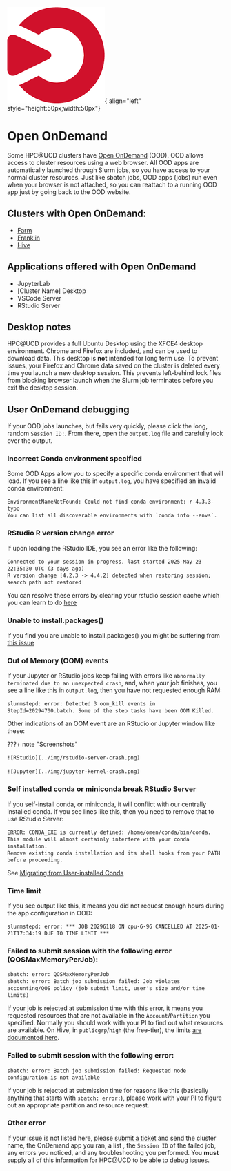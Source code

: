 ![Open OnDemand](../img/ondemand_logo.png){ align="left" style="height:50px;width:50px"}

# Open OnDemand

Some HPC@UCD clusters have [Open OnDemand](https://openondemand.org/) (OOD). OOD allows access to cluster resources
using a web browser. All OOD apps are automatically launched through Slurm jobs, so you have access to your normal
cluster resources. Just like sbatch jobs, OOD apps (jobs) run even when your browser is not attached, so you can
reattach to a running OOD app just by going back to the OOD website.

## Clusters with Open OnDemand:

-   [Farm](https://ondemand.farm.hpc.ucdavis.edu)
-   [Franklin](https://ondemand.franklin.hpc.ucdavis.edu)
-   [Hive](https://ondemand.hive.hpc.ucdavis.edu)

## Applications offered with Open OnDemand

-   JupyterLab
-   [Cluster Name] Desktop
-   VSCode Server
-   RStudio Server

## Desktop notes

HPC@UCD provides a full Ubuntu Desktop using the XFCE4 desktop environment. Chrome and Firefox are included, and can be
used to download data. This desktop is **not** intended for long term use. To prevent issues, your Firefox and Chrome
data saved on the cluster is deleted every time you launch a new desktop session. This prevents left-behind lock files
from blocking browser launch when the Slurm job terminates before you exit the desktop session.

## User OnDemand debugging

If your OOD jobs launches, but fails very quickly, please click the long, random `Session ID:`. From there, open the
`output.log` file and carefully look over the output.

### Incorrect Conda environment specified

Some OOD Apps allow you to specify a specific conda environment that will load. If you see a line like this in
`output.log`, you have specified an invalid conda environment:

```
EnvironmentNameNotFound: Could not find conda environment: r-4.3.3-typo
You can list all discoverable environments with `conda info --envs`.
```

### RStudio R version change error

If upon loading the RStudio IDE, you see an error like the following:
```
Connected to your session in progress, last started 2025-May-23 22:35:30 UTC (3 days ago)
R version change [4.2.3 -> 4.4.2] detected when restoring session; search path not restored
```
You can resolve these errors by clearing your rstudio session cache which you can learn to do [here](rstudio.md#clearing-your-r-cache)

### Unable to install.packages()

If you find you are unable to install.packages() you might be suffering from [this issue](#rstudio-r-version-change-error) 

### Out of Memory (OOM) events

If your Jupyter or RStudio jobs keep failing with errors like `abnormally terminated due to an unexpected crash`, and,
when your job finishes, you see a line like this in `output.log`, then you have not requested enough RAM:

```
slurmstepd: error: Detected 3 oom_kill events in StepId=20294700.batch. Some of the step tasks have been OOM Killed.
```

Other indications of an OOM event are an RStudio or Jupyter window like these:

???+ note "Screenshots"

    ![RStudio](../img/rstudio-server-crash.png)

    ![Jupyter](../img/jupyter-kernel-crash.png)

### Self installed conda or miniconda break RStudio Server

If you self-install conda, or miniconda, it will conflict with our centrally installed conda. If you see lines like
this, then you need to remove that to use RStudio Server:

```
ERROR: CONDA_EXE is currently defined: /home/omen/conda/bin/conda.
This module will almost certainly interfere with your conda installation.
Remove existing conda installation and its shell hooks from your PATH before proceeding.
```

See [Migrating from User-installed Conda](/software/conda/#migrating-from-user-installed-conda)

### Time limit

If you see output like this, it means you did not request enough hours during the app configuration in OOD:

```
slurmstepd: error: *** JOB 20296118 ON cpu-6-96 CANCELLED AT 2025-01-21T17:34:19 DUE TO TIME LIMIT ***
```

### Failed to submit session with the following error (QOSMaxMemoryPerJob):

```
sbatch: error: QOSMaxMemoryPerJob
sbatch: error: Batch job submission failed: Job violates accounting/QOS policy (job submit limit, user's size and/or time limits)
```

If your job is rejected at submission time with this error, it means you requested resources that are not available in
the `Account`/`Partition` you specified. Normally you should work with your PI to find out what resources are available.
On Hive, in `publicgrp`/`high` (the free-tier), the limits [are documented here](/scheduler/free-tier).

### Failed to submit session with the following error:

```
sbatch: error: Batch job submission failed: Requested node configuration is not available
```

If your job is rejected at submission time for reasons like this (basically anything that starts with `sbatch: error:`),
please work with your PI to figure out an appropriate partition and resource request.

### Other error

If your issue is not listed here, please [submit a ticket](mailto:hpc-help@ucdavis.edu) and send the cluster name, the
OnDemand app you ran, a list , the `Session ID` of the failed job, any errors you noticed, and any troubleshooting you
performed. You **must** supply all of this information for HPC@UCD to be able to debug issues.
